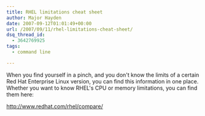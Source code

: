 ```yaml
---
title: RHEL limitations cheat sheet
author: Major Hayden
date: 2007-09-12T01:01:49+00:00
url: /2007/09/11/rhel-limitations-cheat-sheet/
dsq_thread_id:
  - 3642769925
tags:
  - command line

---
```

When you find yourself in a pinch, and you don't know the limits of a certain Red Hat Enterprise Linux version, you can find this information in one place. Whether you want to know RHEL's CPU or memory limitations, you can find them here:

<http://www.redhat.com/rhel/compare/>
